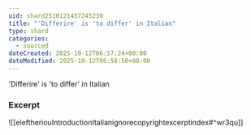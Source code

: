 ```yaml
---
uid: shard2510121457245230
title: "'Differire' is 'to differ' in Italian"
type: shard
categories:
  - sourced
dateCreated: 2025-10-12T06:57:24+00:00
dateModified: 2025-10-12T06:58:50+00:00
---
```

'Differire' is 'to differ' in Italian
### Excerpt
![[eleftheriouIntroductionItalianignorecopyrightexcerptindex#^wr3qu]]